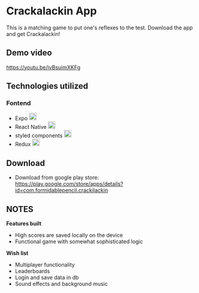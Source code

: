 # Crackalackin App

This is a matching game to put one's reflexes to the test. Download the app and get Crackalackin!

## Demo video

https://youtu.be/ivBsuimXKFg

## Technologies utilized

### Fontend

- Expo <img src="https://i.ibb.co/DpkVZxY/expo.png" width="20" title="hover text">
- React Native <img src="https://i.ibb.co/0pNL1RX/react-Native-Logo.png" width="20" title="hover text">
- styled components <img src="https://i.ibb.co/1z3NJM3/styled-Components.png" width="20" title="hover text">
- Redux <img src="https://i.ibb.co/nDCsZTK/5848309bcef1014c0b5e4a9a.png" width="20" title="hover text">

## Download

- Download from google play store: https://play.google.com/store/apps/details?id=com.formidablepencil.crackilackin

## NOTES

**Features built**

- High scores are saved locally on the device
- Functional game with somewhat sophisticated logic

**Wish list**

- Multiplayer functionality
- Leaderboards
- Login and save data in db
- Sound effects and background music
